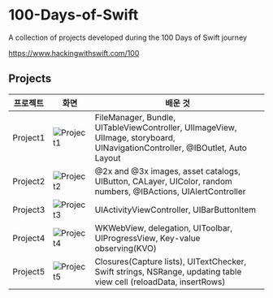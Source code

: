 # 100-Days-of-Swift
A collection of projects developed during the 100 Days of Swift journey

https://www.hackingwithswift.com/100

## Projects

|프로젝트|화면|배운 것|
|---|---|---|
|Project1|![Project1](https://github.com/JH713/100-Days-of-Swift/assets/86519350/bc8482d9-0560-4f0c-bc8d-f33885682732)|FileManager, Bundle, UITableViewController, UIImageView, UIImage, storyboard, UINavigationController, @IBOutlet, Auto Layout|
|Project2|![Project2](https://github.com/JH713/100-Days-of-Swift/assets/86519350/6d72daf0-57f6-4a0a-b5c1-79e90da2edc6)|@2x and @3x images, asset catalogs, UIButton, CALayer, UIColor, random numbers, @IBActions, UIAlertController|
|Project3|![Project3](https://github.com/JH713/100-Days-of-Swift/assets/86519350/5440e4ba-ca13-43ff-a6c8-eaddfd206e57)|UIActivityViewController, UIBarButtonItem|
|Project4|![Project4](https://github.com/JH713/100-Days-of-Swift/assets/86519350/2b21a3e5-506d-4b83-8ffd-43b362c71498)|WKWebView, delegation, UIToolbar, UIProgressView, Key-value observing(KVO)|
|Project5|![Project5](https://github.com/JH713/100-Days-of-Swift/assets/86519350/a150a2f7-0440-41ba-bb6b-0384ff58ee59)|Closures(Capture lists), UITextChecker, Swift strings, NSRange, updating table view cell (reloadData, insertRows)|


